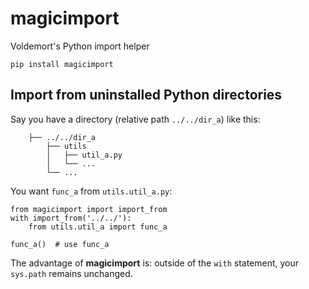 # magicimport

Voldemort's Python import helper

```
pip install magicimport
```

## Import from uninstalled Python directories

Say you have a directory (relative path `../../dir_a`) like this:

```
    ├── ../../dir_a
        ├── utils
        │   ├── util_a.py
        │   └── ...
        └── ...
```

You want `func_a` from `utils.util_a.py`:

```
from magicimport import import_from
with import_from('../../'):
    from utils.util_a import func_a

func_a()  # use func_a
```

The advantage of **magicimport** is: outside of the `with` statement, your `sys.path` remains unchanged.
